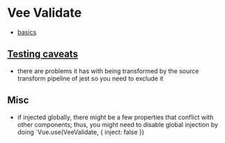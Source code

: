 # Vee Validate

- [basics](https://vee-validate.logaretm.com/v3/guide/basics.html)

## [Testing caveats](https://vee-validate.logaretm.com/v3/advanced/testing.html)

- there are problems it has with being transformed by the source transform pipeline of jest so you need to exclude it

## Misc

- if injected globally, there might be a few properties that conflict with other components; thus, you might need to disable global injection by doing `Vue.use(VeeValidate, { inject: false })
